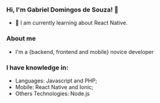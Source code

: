 ### Hi, I'm Gabriel Domingos de Souza! 👋

- 🌱 I am currently learning about React Native.

### About me

- I'm a {backend, frontend and mobile} novice developer

### I have knowledge in:

 - Languages: Javascript and PHP;
 - Mobile: React Native and Ionic;
 - Others Technologies: Node.js

<!--
**gabrields03/gabrields03** is a ✨ _special_ ✨ repository because its `README.md` (this file) appears on your GitHub profile.

Here are some ideas to get you started:

- 🔭 I’m currently working on ...
- 🌱 I’m currently learning ...
- 👯 I’m looking to collaborate on ...
- 🤔 I’m looking for help with ...
- 💬 Ask me about ...
- 📫 How to reach me: ...
- 😄 Pronouns: ...
- ⚡ Fun fact: ...
-->
